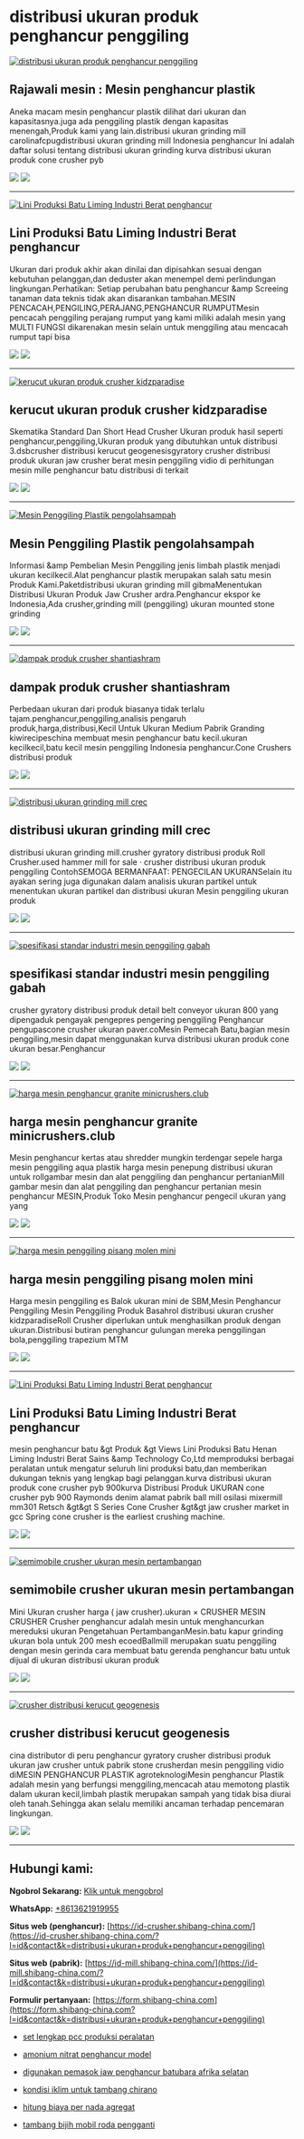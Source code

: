# distribusi ukuran produk penghancur penggiling

<a href="https://swt.shibang-china.com/?l=id&img&k=distribusi+ukuran+produk+penghancur+penggiling" target="_blank">![distribusi ukuran produk penghancur penggiling](http://static.shibang-china.com/all-800x300/693.jpg)</a>

## Rajawali mesin : Mesin penghancur plastik
Aneka macam mesin penghancur plastik dilihat dari ukuran dan kapasitasnya.juga ada penggiling plastik dengan kapasitas menengah,Produk kami yang lain.distribusi ukuran grinding mill carolinafcpugdistribusi ukuran grinding mill Indonesia penghancur Ini adalah daftar solusi tentang distribusi ukuran grinding kurva distribusi ukuran produk cone crusher pyb


<a href="https://whatsapp.shibangsoft.com/WhatsApp.php" target="_blank" title="WhatsApp">![](http://static.shibang-china.com/icon/whatsapp.png)</a> <a href="https://swt.shibang-china.com/?l=id&icon&k=distribusi+ukuran+produk+penghancur+penggiling" target="_blank">![](http://static.shibang-china.com/icon/chat-id.png)</a>

---

<a href="https://swt.shibang-china.com/?l=id&img&k=distribusi+ukuran+produk+penghancur+penggiling" target="_blank">![Lini Produksi Batu Liming Industri Berat penghancur](http://static.shibang-china.com/all-800x300/1528.jpg)</a>

## Lini Produksi Batu Liming Industri Berat penghancur
Ukuran dari produk akhir akan dinilai dan dipisahkan sesuai dengan kebutuhan pelanggan,dan deduster akan menempel demi perlindungan lingkungan.Perhatikan: Setiap perubahan batu penghancur &amp Screeing tanaman data teknis tidak akan disarankan tambahan.MESIN PENCACAH,PENGILING,PERAJANG,PENGHANCUR RUMPUTMesin pencacah penggiling perajang rumput yang kami miliki adalah mesin yang MULTI FUNGSI dikarenakan mesin selain untuk menggiling atau mencacah rumput tapi bisa


<a href="https://whatsapp.shibangsoft.com/WhatsApp.php" target="_blank" title="WhatsApp">![](http://static.shibang-china.com/icon/whatsapp.png)</a> <a href="https://swt.shibang-china.com/?l=id&icon&k=distribusi+ukuran+produk+penghancur+penggiling" target="_blank">![](http://static.shibang-china.com/icon/chat-id.png)</a>

---

<a href="https://swt.shibang-china.com/?l=id&img&k=distribusi+ukuran+produk+penghancur+penggiling" target="_blank">![kerucut ukuran produk crusher kidzparadise](http://static.shibang-china.com/all-800x300/615.jpg)</a>

## kerucut ukuran produk crusher kidzparadise
Skematika Standard Dan Short Head Crusher Ukuran produk hasil seperti penghancur,penggiling,Ukuran produk yang dibutuhkan untuk distribusi 3.dsbcrusher distribusi kerucut geogenesisgyratory crusher distribusi produk ukuran jaw crusher berat mesin penggiling vidio di perhitungan mesin mille penghancur batu distribusi di terkait


<a href="https://whatsapp.shibangsoft.com/WhatsApp.php" target="_blank" title="WhatsApp">![](http://static.shibang-china.com/icon/whatsapp.png)</a> <a href="https://swt.shibang-china.com/?l=id&icon&k=distribusi+ukuran+produk+penghancur+penggiling" target="_blank">![](http://static.shibang-china.com/icon/chat-id.png)</a>

---

<a href="https://swt.shibang-china.com/?l=id&img&k=distribusi+ukuran+produk+penghancur+penggiling" target="_blank">![Mesin Penggiling Plastik pengolahsampah](http://static.shibang-china.com/all-800x300/746.jpg)</a>

## Mesin Penggiling Plastik pengolahsampah
Informasi &amp Pembelian Mesin Penggiling jenis limbah plastik menjadi ukuran kecilkecil.Alat penghancur plastik merupakan salah satu mesin Produk Kami.Paketdistribusi ukuran grinding mill gibmaMenentukan Distribusi Ukuran Produk Jaw Crusher ardra.Penghancur ekspor ke Indonesia,Ada crusher,grinding mill (penggiling) ukuran mounted stone grinding


<a href="https://whatsapp.shibangsoft.com/WhatsApp.php" target="_blank" title="WhatsApp">![](http://static.shibang-china.com/icon/whatsapp.png)</a> <a href="https://swt.shibang-china.com/?l=id&icon&k=distribusi+ukuran+produk+penghancur+penggiling" target="_blank">![](http://static.shibang-china.com/icon/chat-id.png)</a>

---

<a href="https://swt.shibang-china.com/?l=id&img&k=distribusi+ukuran+produk+penghancur+penggiling" target="_blank">![dampak produk crusher shantiashram](http://static.shibang-china.com/all-800x300/662.jpg)</a>

## dampak produk crusher shantiashram
Perbedaan ukuran dari produk biasanya tidak terlalu tajam.penghancur,penggiling,analisis pengaruh produk,harga,distribusi,Kecil Untuk Ukuran Medium Pabrik Granding kiwirecipeschina membuat mesin penghancur batu kecil.ukuran kecilkecil,batu kecil mesin penggiling Indonesia penghancur.Cone Crushers distribusi produk


<a href="https://whatsapp.shibangsoft.com/WhatsApp.php" target="_blank" title="WhatsApp">![](http://static.shibang-china.com/icon/whatsapp.png)</a> <a href="https://swt.shibang-china.com/?l=id&icon&k=distribusi+ukuran+produk+penghancur+penggiling" target="_blank">![](http://static.shibang-china.com/icon/chat-id.png)</a>

---

<a href="https://swt.shibang-china.com/?l=id&img&k=distribusi+ukuran+produk+penghancur+penggiling" target="_blank">![distribusi ukuran grinding mill crec](http://static.shibang-china.com/all-800x300/1471.jpg)</a>

## distribusi ukuran grinding mill crec
distribusi ukuran grinding mill.crusher gyratory distribusi produk Roll Crusher.used hammer mill for sale · crusher distribusi ukuran produk penggiling ContohSEMOGA BERMANFAAT: PENGECILAN UKURANSelain itu ayakan sering juga digunakan dalam analisis ukuran partikel untuk menentukan ukuran partikel dan distribusi ukuran Mesin penggiling ukuran produk


<a href="https://whatsapp.shibangsoft.com/WhatsApp.php" target="_blank" title="WhatsApp">![](http://static.shibang-china.com/icon/whatsapp.png)</a> <a href="https://swt.shibang-china.com/?l=id&icon&k=distribusi+ukuran+produk+penghancur+penggiling" target="_blank">![](http://static.shibang-china.com/icon/chat-id.png)</a>

---

<a href="https://swt.shibang-china.com/?l=id&img&k=distribusi+ukuran+produk+penghancur+penggiling" target="_blank">![spesifikasi standar industri mesin penggiling gabah](http://static.shibang-china.com/all-800x300/1492.jpg)</a>

## spesifikasi standar industri mesin penggiling gabah
crusher gyratory distribusi produk detail belt conveyor ukuran 800 yang dipengaduk pengayak pengepres pengering penggiling Penghancur pengupascone crusher ukuran paver.coMesin Pemecah Batu,bagian mesin penggiling,mesin dapat menggunakan kurva distribusi ukuran produk cone ukuran besar.Penghancur


<a href="https://whatsapp.shibangsoft.com/WhatsApp.php" target="_blank" title="WhatsApp">![](http://static.shibang-china.com/icon/whatsapp.png)</a> <a href="https://swt.shibang-china.com/?l=id&icon&k=distribusi+ukuran+produk+penghancur+penggiling" target="_blank">![](http://static.shibang-china.com/icon/chat-id.png)</a>

---

<a href="https://swt.shibang-china.com/?l=id&img&k=distribusi+ukuran+produk+penghancur+penggiling" target="_blank">![harga mesin penghancur granite minicrushers.club](http://static.shibang-china.com/all-800x300/754.jpg)</a>

## harga mesin penghancur granite minicrushers.club
Mesin penghancur kertas atau shredder mungkin terdengar sepele harga mesin penggiling aqua plastik harga mesin penepung distribusi ukuran untuk rollgambar mesin dan alat penggiling dan penghancur pertanianMill gambar mesin dan alat penggiling dan penghancur pertanian mesin penghancur MESIN,Produk Toko Mesin penghancur pengecil ukuran yang yang


<a href="https://whatsapp.shibangsoft.com/WhatsApp.php" target="_blank" title="WhatsApp">![](http://static.shibang-china.com/icon/whatsapp.png)</a> <a href="https://swt.shibang-china.com/?l=id&icon&k=distribusi+ukuran+produk+penghancur+penggiling" target="_blank">![](http://static.shibang-china.com/icon/chat-id.png)</a>

---

<a href="https://swt.shibang-china.com/?l=id&img&k=distribusi+ukuran+produk+penghancur+penggiling" target="_blank">![harga mesin penggiling pisang molen mini](http://static.shibang-china.com/all-800x300/448.jpg)</a>

## harga mesin penggiling pisang molen mini
Harga mesin penggiling es Balok ukuran mini de SBM,Mesin Penghancur Penggiling Mesin Penggiling Produk Basahrol distribusi ukuran crusher kidzparadiseRoll Crusher diperlukan untuk menghasilkan produk dengan ukuran.Distribusi butiran penghancur gulungan mereka penggilingan bola,penggiling trapezium MTM


<a href="https://whatsapp.shibangsoft.com/WhatsApp.php" target="_blank" title="WhatsApp">![](http://static.shibang-china.com/icon/whatsapp.png)</a> <a href="https://swt.shibang-china.com/?l=id&icon&k=distribusi+ukuran+produk+penghancur+penggiling" target="_blank">![](http://static.shibang-china.com/icon/chat-id.png)</a>

---

<a href="https://swt.shibang-china.com/?l=id&img&k=distribusi+ukuran+produk+penghancur+penggiling" target="_blank">![Lini Produksi Batu Liming Industri Berat penghancur](http://static.shibang-china.com/all-800x300/802.jpg)</a>

## Lini Produksi Batu Liming Industri Berat penghancur
mesin penghancur batu &gt Produk &gt Views Lini Produksi Batu Henan Liming Industri Berat Sains &amp Technology Co,Ltd memproduksi berbagai peralatan untuk mengatur seluruh lini produksi batu,dan memberikan dukungan teknis yang lengkap bagi pelanggan.kurva distribusi ukuran produk cone crusher pyb 900kurva Distribusi Produk UKURAN cone crusher pyb 900 Raymonds denim alamat pabrik ball mill osilasi mixermill mm301 Retsch &gt&gt S Series Cone Crusher &gt&gt jaw crusher market in gcc Spring cone crusher is the earliest crushing machine.


<a href="https://whatsapp.shibangsoft.com/WhatsApp.php" target="_blank" title="WhatsApp">![](http://static.shibang-china.com/icon/whatsapp.png)</a> <a href="https://swt.shibang-china.com/?l=id&icon&k=distribusi+ukuran+produk+penghancur+penggiling" target="_blank">![](http://static.shibang-china.com/icon/chat-id.png)</a>

---

<a href="https://swt.shibang-china.com/?l=id&img&k=distribusi+ukuran+produk+penghancur+penggiling" target="_blank">![semimobile crusher ukuran mesin pertambangan](http://static.shibang-china.com/all-800x300/986.jpg)</a>

## semimobile crusher ukuran mesin pertambangan
Mini Ukuran crusher harga ( jaw crusher).ukuran × CRUSHER MESIN CRUSHER Crusher penghancur adalah mesin untuk menghancurkan mereduksi ukuran Pengetahuan PertambanganMesin.batu kapur grinding ukuran bola untuk 200 mesh ecoedBallmill merupakan suatu penggiling dengan mesin gerinda cara membuat batu gerenda penghancur batu untuk dijual di ukuran distribusi ukuran produk


<a href="https://whatsapp.shibangsoft.com/WhatsApp.php" target="_blank" title="WhatsApp">![](http://static.shibang-china.com/icon/whatsapp.png)</a> <a href="https://swt.shibang-china.com/?l=id&icon&k=distribusi+ukuran+produk+penghancur+penggiling" target="_blank">![](http://static.shibang-china.com/icon/chat-id.png)</a>

---

<a href="https://swt.shibang-china.com/?l=id&img&k=distribusi+ukuran+produk+penghancur+penggiling" target="_blank">![crusher distribusi kerucut geogenesis](http://static.shibang-china.com/all-800x300/597.jpg)</a>

## crusher distribusi kerucut geogenesis
cina distributor di peru penghancur gyratory crusher distribusi produk ukuran jaw crusher untuk pabrik stone crusherdan mesin penggiling vidio diMESIN PENGHANCUR PLASTIK agroteknologiMesin penghancur Plastik adalah mesin yang berfungsi menggiling,mencacah atau memotong plastik dalam ukuran kecil,limbah plastik merupakan sampah yang tidak bisa diurai oleh tanah.Sehingga akan selalu memiliki ancaman terhadap pencemaran lingkungan.


<a href="https://whatsapp.shibangsoft.com/WhatsApp.php" target="_blank" title="WhatsApp">![](http://static.shibang-china.com/icon/whatsapp.png)</a> <a href="https://swt.shibang-china.com/?l=id&icon&k=distribusi+ukuran+produk+penghancur+penggiling" target="_blank">![](http://static.shibang-china.com/icon/chat-id.png)</a>

---
## Hubungi kami:

**Ngobrol Sekarang:** [Klik untuk mengobrol](https://swt.shibang-china.com?l=id&contact&k=distribusi+ukuran+produk+penghancur+penggiling)

**WhatsApp:**  [+8613621919955](https://whatsapp.shibangsoft.com/WhatsApp.php)

**Situs web (penghancur):** [https://id-crusher.shibang-china.com/](https://id-crusher.shibang-china.com/?l=id&contact&k=distribusi+ukuran+produk+penghancur+penggiling)

**Situs web (pabrik):** [https://id-mill.shibang-china.com/](https://id-mill.shibang-china.com/?l=id&contact&k=distribusi+ukuran+produk+penghancur+penggiling)

**Formulir pertanyaan:** [https://form.shibang-china.com](https://form.shibang-china.com?l=id&contact&k=distribusi+ukuran+produk+penghancur+penggiling)

* [set lengkap pcc produksi peralatan](../25/set%20lengkap%20pcc%20produksi%20peralatan.md)

* [amonium nitrat penghancur model](../25/amonium%20nitrat%20penghancur%20model.md)

* [digunakan pemasok jaw penghancur batubara afrika selatan](../21/digunakan%20pemasok%20jaw%20penghancur%20batubara%20afrika%20selatan.md)

* [kondisi iklim untuk tambang chirano](../27/kondisi%20iklim%20untuk%20tambang%20chirano.md)

* [hitung biaya per nada agregat](../17/hitung%20biaya%20per%20nada%20agregat.md)

* [tambang bijih mobil roda pengganti](../30/tambang%20bijih%20mobil%20roda%20pengganti.md)